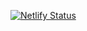 [![Netlify Status](https://api.netlify.com/api/v1/badges/5add1b78-5020-4ef4-9c3c-2f3aa1dff2ba/deploy-status)](https://app.netlify.com/sites/jpmonteagudo/deploys?branch=main)
